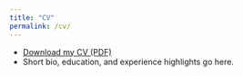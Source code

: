 ```yaml
---
title: "CV"
permalink: /cv/
---
```


- [Download my CV (PDF)](/assets/docs/CV.pdf)  
- Short bio, education, and experience highlights go here.
